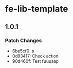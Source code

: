 # fe-lib-template

## 1.0.1

### Patch Changes

- 6be5cf0: s
- 0d93417: Check action
- 90d460f: Test fuuuaap
